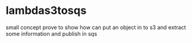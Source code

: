 # lambdas3tosqs
small concept prove to show how can put an object in to s3 and extract some information and publish in sqs
